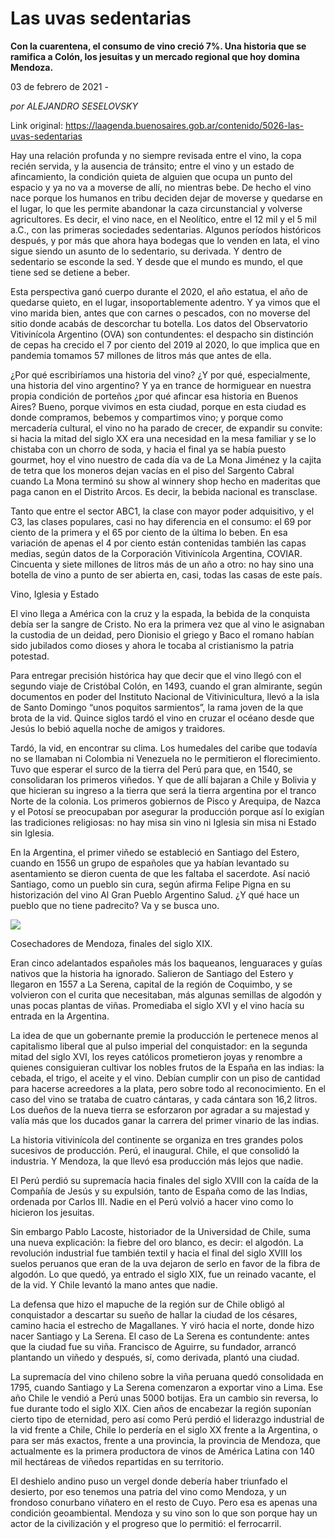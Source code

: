 # Las uvas sedentarias

**Con la cuarentena, el consumo de vino creció 7%. Una historia que se ramifica a Colón, los jesuitas y un mercado regional que hoy domina Mendoza.**

03 de febrero de 2021 - 

_por ALEJANDRO SESELOVSKY_

Link original: https://laagenda.buenosaires.gob.ar/contenido/5026-las-uvas-sedentarias



Hay una relación profunda y no siempre revisada entre el vino, la copa recién servida, y la ausencia de tránsito; entre el vino y un estado de afincamiento, la condición quieta de alguien que ocupa un punto del espacio y ya no va a moverse de allí, no mientras bebe. De hecho el vino nace porque los humanos en tribu deciden dejar de moverse y quedarse en el lugar, lo que les permite abandonar la caza circunstancial y volverse agricultores. Es decir, el vino nace, en el Neolítico, entre el 12 mil y el 5 mil a.C., con las primeras sociedades sedentarias. Algunos períodos históricos después, y por más que ahora haya bodegas que lo venden en lata, el vino sigue siendo un asunto de lo sedentario, su derivada. Y dentro de sedentario se esconde la sed. Y desde que el mundo es mundo, el que tiene sed se detiene a beber.




Esta perspectiva ganó cuerpo durante el 2020, el año estatua, el año de quedarse quieto, en el lugar, insoportablemente adentro. Y ya vimos que el vino marida bien, antes que con carnes o pescados, con no moverse del sitio donde acabás de descorchar tu botella. Los datos del Observatorio Vitivinícola Argentino (OVA) son contundentes: el despacho sin distinción de cepas ha crecido el 7 por ciento del 2019 al 2020, lo que implica que en pandemia tomamos 57 millones de litros más que antes de ella.




¿Por qué escribiríamos una historia del vino? ¿Y por qué, especialmente, una historia del vino argentino? Y ya en trance de hormiguear en nuestra propia condición de porteños ¿por qué afincar esa historia en Buenos Aires? Bueno, porque vivimos en esta ciudad, porque en esta ciudad es donde compramos, bebemos y compartimos vino; y porque como mercadería cultural, el vino no ha parado de crecer, de expandir su convite: si hacia la mitad del siglo XX era una necesidad en la mesa familiar y se lo chistaba con un chorro de soda, y hacia el final ya se había puesto gourmet, hoy el vino nuestro de cada día va de La Mona Jiménez y la cajita de tetra que los moneros dejan vacías en el piso del Sargento Cabral cuando La Mona terminó su show al winnery shop hecho en maderitas que paga canon en el Distrito Arcos. Es decir, la bebida nacional es transclase.




Tanto que entre el sector ABC1, la clase con mayor poder adquisitivo, y el C3, las clases populares, casi no hay diferencia en el consumo: el 69 por ciento de la primera y el 65 por ciento de la última lo beben. En esa variación de apenas el 4 por ciento están contenidas también las capas medias, según datos de la Corporación Vitivinícola Argentina, COVIAR. Cincuenta y siete millones de litros más de un año a otro: no hay sino una botella de vino a punto de ser abierta en, casi, todas las casas de este país.




Vino, Iglesia y Estado




El vino llega a América con la cruz y la espada, la bebida de la conquista debía ser la sangre de Cristo. No era la primera vez que al vino le asignaban la custodia de un deidad, pero Dionisio el griego y Baco el romano habían sido jubilados como dioses y ahora le tocaba al cristianismo la patria potestad.




Para entregar precisión histórica hay que decir que el vino llegó con el segundo viaje de Cristóbal Colón, en 1493, cuando el gran almirante, según documentos en poder del Instituto Nacional de Vitivinicultura, llevó a la isla de Santo Domingo “unos poquitos sarmientos”, la rama joven de la que brota de la vid. Quince siglos tardó el vino en cruzar el océano desde que Jesús lo bebió aquella noche de amigos y traidores.




Tardó, la vid, en encontrar su clima. Los humedales del caribe que todavía no se llamaban ni Colombia ni Venezuela no le permitieron el florecimiento. Tuvo que esperar el surco de la tierra del Perú para que, en 1540, se consolidaran los primeros viñedos. Y que de allí bajaran a Chile y Bolivia y que hicieran su ingreso a la tierra que será la tierra argentina por el tranco Norte de la colonia. Los primeros gobiernos de Pisco y Arequipa, de Nazca y el Potosí se preocupaban por asegurar la producción porque así lo exigían las tradiciones religiosas: no hay misa sin vino ni Iglesia sin misa ni Estado sin Iglesia.




En la Argentina, el primer viñedo se estableció en Santiago del Estero, cuando en 1556 un grupo de españoles que ya habían levantado su asentamiento se dieron cuenta de que les faltaba el sacerdote. Así nació Santiago, como un pueblo sin cura, según afirma Felipe Pigna en su historización del vino Al Gran Pueblo Argentino Salud. ¿Y qué hace un pueblo que no tiene padrecito? Va y se busca uno.




![](https://cdn.flowlikemusic.com/files/images/45683/e112091d-84d4-48ce-bc29-64fdb0ff2703.jpeg)




Cosechadores de Mendoza, finales del siglo XIX.




Eran cinco adelantados españoles más los baqueanos, lenguaraces y guías nativos que la historia ha ignorado. Salieron de Santiago del Estero y llegaron en 1557 a La Serena, capital de la región de Coquimbo, y se volvieron con el curita que necesitaban, más algunas semillas de algodón y unas pocas plantas de viñas. Promediaba el siglo XVI y el vino hacía su entrada en la Argentina.




La idea de que un gobernante premie la producción le pertenece menos al capitalismo liberal que al pulso imperial del conquistador: en la segunda mitad del siglo XVI, los reyes católicos prometieron joyas y renombre a quienes consiguieran cultivar los nobles frutos de la España en las indias: la cebada, el trigo, el aceite y el vino. Debían cumplir con un piso de cantidad para hacerse acreedores a la plata, pero sobre todo al reconocimiento. En el caso del vino se trataba de cuatro cántaras, y cada cántara son 16,2 litros. Los dueños de la nueva tierra se esforzaron por agradar a su majestad y valía más que los ducados ganar la carrera del primer vinario de las indias.




La historia vitivinícola del continente se organiza en tres grandes polos sucesivos de producción. Perú, el inaugural. Chile, el que consolidó la industria. Y Mendoza, la que llevó esa producción más lejos que nadie.




El Perú perdió su supremacía hacia finales del siglo XVIII con la caída de la Compañía de Jesús y su expulsión, tanto de España como de las Indias, ordenada por Carlos III. Nadie en el Perú volvió a hacer vino como lo hicieron los jesuitas.




Sin embargo Pablo Lacoste, historiador de la Universidad de Chile, suma una nueva explicación: la fiebre del oro blanco, es decir: el algodón. La revolución industrial fue también textil y hacia el final del siglo XVIII los suelos peruanos que eran de la uva dejaron de serlo en favor de la fibra de algodón. Lo que quedó, ya entrado el siglo XIX, fue un reinado vacante, el de la vid. Y Chile levantó la mano antes que nadie.




La defensa que hizo el mapuche de la región sur de Chile obligó al conquistador a descartar su sueño de hallar la ciudad de los césares, camino hacia el estrecho de Magallanes. Y viró hacia el norte, donde hizo nacer Santiago y La Serena. El caso de La Serena es contundente: antes que la ciudad fue su viña. Francisco de Aguirre, su fundador, arrancó plantando un viñedo y después, sí, como derivada, plantó una ciudad.




La supremacía del vino chileno sobre la viña peruana quedó consolidada en 1795, cuando Santiago y La Serena comenzaron a exportar vino a Lima. Ese año Chile le vendió a Perú unas 5000 botijas. Era un cambio sin reversa, lo fue durante todo el siglo XIX. Cien años de encabezar la región suponían cierto tipo de eternidad, pero así como Perú perdió el liderazgo industrial de la vid frente a Chile, Chile lo perdería en el siglo XX frente a la Argentina, o para ser más exactos, frente a una provincia, la provincia de Mendoza, que actualmente es la primera productora de vinos de América Latina con 140 mil hectáreas de viñedos repartidas en su territorio.




El deshielo andino puso un vergel donde debería haber triunfado el desierto, por eso tenemos una patria del vino como Mendoza, y un frondoso conurbano viñatero en el resto de Cuyo. Pero esa es apenas una condición geoambiental. Mendoza y su vino son lo que son porque hay un actor de la civilización y el progreso que lo permitió: el ferrocarril.



